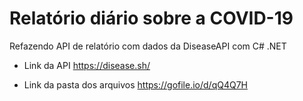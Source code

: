 # Relatório diário sobre a COVID-19

Refazendo API de relatório com dados da DiseaseAPI com C# .NET

- Link da API https://disease.sh/

- Link da pasta dos arquivos https://gofile.io/d/qQ4Q7H
